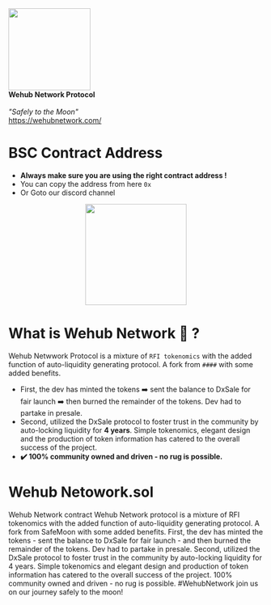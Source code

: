    <img src="https://wehubnetwork.com/wp-content/uploads/2021/04/cropped-WeHub_Space_Logo.png" width="162" height="162">
        <br />
        <b>Wehub Network Protocol</b>
        <br />
        <br />
        <em>"Safely to the Moon"</em>
        <br />
    <a href ="https://wehubnetwork.com/" target="_blank">https://wehubnetwork.com/</a>
 </p>

# BSC Contract Address

* **Always make sure you are using the right contract address !**
* You can copy the address from here `0x`
* Or Goto our discord channel

<p align="center">
    <img src="https://wehubnetwork.com/wp-content/uploads/2021/04/cropped-WeHub_Space_Logo.png" width="200" height="200">
</p>


# What is Wehub Network 🌚 ?

Wehub Netwwork Protocol is a mixture of `RFI tokenomics` with the added function of auto-liquidity generating protocol. A fork from `####` with some added benefits.

* First, the dev has minted the tokens ➡️ sent the balance to DxSale for fair launch ➡️ then burned the remainder of the tokens. Dev had to partake in presale.
* Second, utilized the DxSale protocol to foster trust in the community by auto-locking liquidity for **4 years**.
Simple tokenomics, elegant design and the production of token information has catered to the overall success of the project.
* **✔️ 100% community owned and driven - no rug is possible.**

# Wehub Netowork.sol
Wehub Network contract
Wehub Network protocol is a mixture of RFI tokenomics with the added function of auto-liquidity generating protocol. A fork from SafeMoon with some added benefits.
First, the dev has minted the tokens - sent the balance to DxSale for fair launch - and then burned the remainder of the tokens. Dev had to partake in presale.
Second, utilized the DxSale protocol to foster trust in the community by auto-locking liquidity for 4 years.
Simple tokenomics and elegant design and production of token information has catered to the overall success of the project.
100% community owned and driven - no rug is possible. 
#WehubNetwork join us on our journey safely to the moon!
